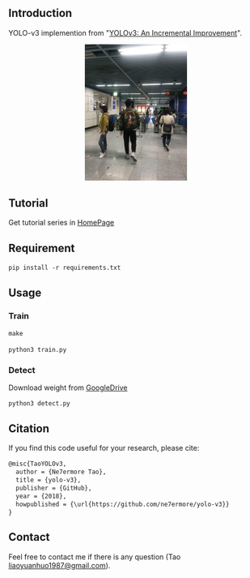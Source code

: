 ## Introduction
YOLO-v3 implemention from "[YOLOv3: An Incremental Improvement](https://pjreddie.com/media/files/papers/YOLOv3.pdf)". <br>
<p align="center"><img width="40%" src="result/res_man.jpeg" /></p>

## Tutorial
Get tutorial series in [HomePage](https://ne7ermore.github.io/post/yolo-v3/)

## Requirement
```
pip install -r requirements.txt
```

## Usage

### Train
```
make

python3 train.py
```

### Detect
Download weight from [GoogleDrive](https://drive.google.com/file/d/1h3uo1lQoufEHPlGVHPF7_ZhqToTJkMvX/view?usp=sharing)
```
python3 detect.py
```

## Citation
If you find this code useful for your research, please cite:
```
@misc{TaoYOLOv3,
  author = {Ne7ermore Tao},
  title = {yolo-v3},
  publisher = {GitHub},
  year = {2018},
  howpublished = {\url{https://github.com/ne7ermore/yolo-v3}}
}
```

## Contact
Feel free to contact me if there is any question (Tao liaoyuanhuo1987@gmail.com).
